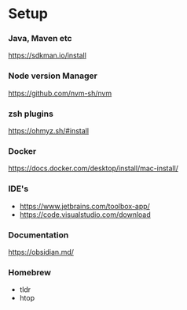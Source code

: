 # Setup


### Java, Maven etc
https://sdkman.io/install

### Node version Manager
https://github.com/nvm-sh/nvm

### zsh plugins
https://ohmyz.sh/#install

### Docker
https://docs.docker.com/desktop/install/mac-install/

### IDE's
* https://www.jetbrains.com/toolbox-app/
* https://code.visualstudio.com/download

### Documentation
https://obsidian.md/

### Homebrew
* tldr
* htop
